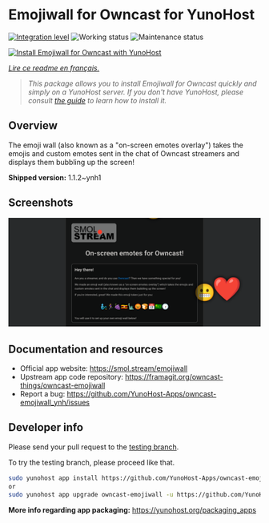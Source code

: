 <!--
N.B.: This README was automatically generated by https://github.com/YunoHost/apps/tree/master/tools/README-generator
It shall NOT be edited by hand.
-->

# Emojiwall for Owncast for YunoHost

[![Integration level](https://dash.yunohost.org/integration/owncast-emojiwall.svg)](https://dash.yunohost.org/appci/app/owncast-emojiwall) ![Working status](https://ci-apps.yunohost.org/ci/badges/owncast-emojiwall.status.svg) ![Maintenance status](https://ci-apps.yunohost.org/ci/badges/owncast-emojiwall.maintain.svg)

[![Install Emojiwall for Owncast with YunoHost](https://install-app.yunohost.org/install-with-yunohost.svg)](https://install-app.yunohost.org/?app=owncast-emojiwall)

*[Lire ce readme en français.](./README_fr.md)*

> *This package allows you to install Emojiwall for Owncast quickly and simply on a YunoHost server.
If you don't have YunoHost, please consult [the guide](https://yunohost.org/#/install) to learn how to install it.*

## Overview

The emoji wall (also known as a "on-screen emotes overlay") takes the emojis and custom emotes sent in the chat of Owncast streamers and displays them bubbling up the screen!


**Shipped version:** 1.1.2~ynh1

## Screenshots

![Screenshot of Emojiwall for Owncast](./doc/screenshots/emojiwall.png)

## Documentation and resources

* Official app website: <https://smol.stream/emojiwall>
* Upstream app code repository: <https://framagit.org/owncast-things/owncast-emojiwall>
* Report a bug: <https://github.com/YunoHost-Apps/owncast-emojiwall_ynh/issues>

## Developer info

Please send your pull request to the [testing branch](https://github.com/YunoHost-Apps/owncast-emojiwall_ynh/tree/testing).

To try the testing branch, please proceed like that.

``` bash
sudo yunohost app install https://github.com/YunoHost-Apps/owncast-emojiwall_ynh/tree/testing --debug
or
sudo yunohost app upgrade owncast-emojiwall -u https://github.com/YunoHost-Apps/owncast-emojiwall_ynh/tree/testing --debug
```

**More info regarding app packaging:** <https://yunohost.org/packaging_apps>
